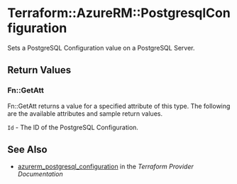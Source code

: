 # Terraform::AzureRM::PostgresqlConfiguration

Sets a PostgreSQL Configuration value on a PostgreSQL Server.

## Return Values

### Fn::GetAtt

Fn::GetAtt returns a value for a specified attribute of this type. The following are the available attributes and sample return values.

`Id` - The ID of the PostgreSQL Configuration.

## See Also

* [azurerm_postgresql_configuration](https://www.terraform.io/docs/providers/azurerm/r/postgresql_configuration.html) in the _Terraform Provider Documentation_